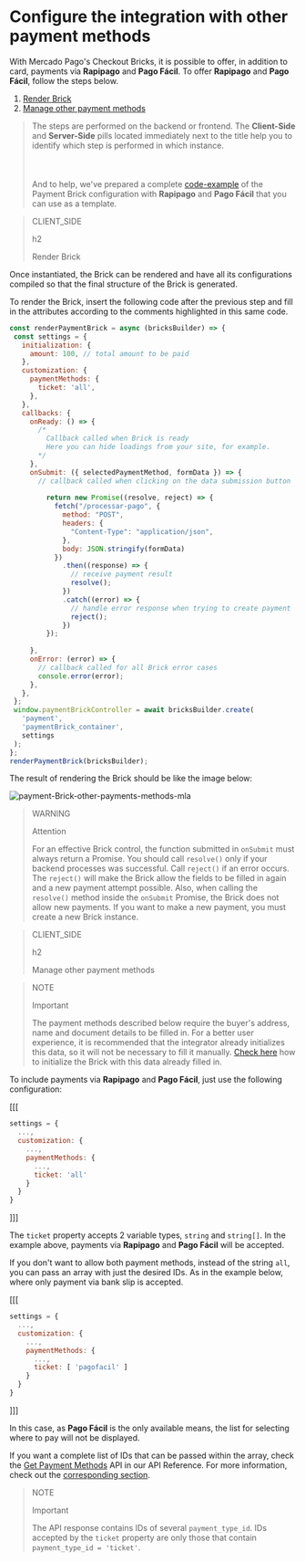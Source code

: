 # Configure the integration with other payment methods

With Mercado Pago's Checkout Bricks, it is possible to offer, in addition to card, payments via **Rapipago** and **Pago Fácil**. To offer **Rapipago** and **Pago Fácil**, follow the steps below. 

1. [Render Brick](#bookmark_render_brick)
2. [Manage other payment methods](#bookmark_manage_other_payment_methods)

> The steps are performed on the backend or frontend. The **Client-Side** and **Server-Side** pills located immediately next to the title help you to identify which step is performed in which instance. <br/></br>
> <br/></br>
> And to help, we've prepared a complete [code-example](/developers/en/docs/checkout-bricks/payment-brick/code-example/other-payment-methods/argentina) of the Payment Brick configuration with **Rapipago** and **Pago Fácil** that you can use as a template.

> CLIENT_SIDE
>
> h2
>
> Render Brick

Once instantiated, the Brick can be rendered and have all its configurations compiled so that the final structure of the Brick is generated.

To render the Brick, insert the following code after the previous step and fill in the attributes according to the comments highlighted in this same code.

```javascript
const renderPaymentBrick = async (bricksBuilder) => {
 const settings = {
   initialization: {
     amount: 100, // total amount to be paid
   },
   customization: {
     paymentMethods: {
       ticket: 'all',
     },
   },
   callbacks: {
     onReady: () => {
       /*
         Callback called when Brick is ready
         Here you can hide loadings from your site, for example.
       */
     },
     onSubmit: ({ selectedPaymentMethod, formData }) => {
       // callback called when clicking on the data submission button
      
         return new Promise((resolve, reject) => {
           fetch("/processar-pago", {
             method: "POST",
             headers: {
               "Content-Type": "application/json",
             },
             body: JSON.stringify(formData)
           })
             .then((response) => {
               // receive payment result
               resolve();
             })
             .catch((error) => {
               // handle error response when trying to create payment
               reject();
             })
         });
       
     },
     onError: (error) => {
       // callback called for all Brick error cases
       console.error(error);
     },
   },
 };
 window.paymentBrickController = await bricksBuilder.create(
   'payment',
   'paymentBrick_container',
   settings
 );
};
renderPaymentBrick(bricksBuilder);  
```

The result of rendering the Brick should be like the image below:

![payment-Brick-other-payments-methods-mla](checkout-bricks/payment-brick-other-payments-methods-mla-en.jpg)

> WARNING
>
> Attention
>
> For an effective Brick control, the function submitted in `onSubmit` must always return a Promise. You should call `resolve()` only if your backend processes was successful. Call `reject()` if an error occurs. The `reject()` will make the Brick allow the fields to be filled in again and a new payment attempt possible. Also, when calling the `resolve()` method inside the `onSubmit` Promise, the Brick does not allow new payments. If you want to make a new payment, you must create a new Brick instance.

> CLIENT_SIDE 
>
> h2
>
> Manage other payment methods

> NOTE
>
> Important
>
> The payment methods described below require the buyer's address, name and document details to be filled in. For a better user experience, it is recommended that the integrator already initializes this data, so it will not be necessary to fill it manually. [Check here](/developers/en/docs/checkout-bricks/payment-brick/additional-customization/initialize-data-on-the-bricks) how to initialize the Brick with this data already filled in.

To include payments via **Rapipago** and **Pago Fácil**, just use the following configuration:

[[[
```Javascript
settings = {
  ...,
  customization: {
    ...,
    paymentMethods: {
      ...,
      ticket: 'all'
    }
  }
}
```
]]]

The `ticket` property accepts 2 variable types, `string` and `string[]`. In the example above, payments via **Rapipago** and **Pago Fácil** will be accepted. 

If you don't want to allow both payment methods, instead of the string `all`, you can pass an array with just the desired IDs. As in the example below, where only payment via bank slip is accepted.

[[[
```Javascript
settings = {
  ...,
  customization: {
    ...,
    paymentMethods: {
      ...,
      ticket: [ 'pagofacil' ]
    }
  }
}
```
]]]

In this case, as **Pago Fácil** is the only available means, the list for selecting where to pay will not be displayed. 

If you want a complete list of IDs that can be passed within the array, check the [Get Payment Methods](/developers/en/reference/payment_methods/_payment_methods/get) API in our API Reference. For more information, check out the [corresponding section](/developers/en/docs/checkout-bricks/additional-content/consult-payment-methods).

> NOTE
>
> Important
>
> The API response contains IDs of several `payment_type_id`. IDs accepted by the `ticket` property are only those that contain `payment_type_id = 'ticket'`.